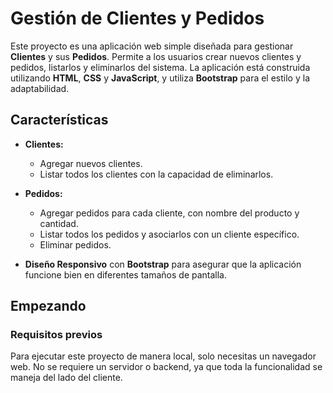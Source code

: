 # Gestión de Clientes y Pedidos

Este proyecto es una aplicación web simple diseñada para gestionar **Clientes** y sus **Pedidos**. Permite a los usuarios crear nuevos clientes y pedidos, listarlos y eliminarlos del sistema. La aplicación está construida utilizando **HTML**, **CSS** y **JavaScript**, y utiliza **Bootstrap** para el estilo y la adaptabilidad.

## Características

- **Clientes:**
  - Agregar nuevos clientes.
  - Listar todos los clientes con la capacidad de eliminarlos.
  
- **Pedidos:**
  - Agregar pedidos para cada cliente, con nombre del producto y cantidad.
  - Listar todos los pedidos y asociarlos con un cliente específico.
  - Eliminar pedidos.

- **Diseño Responsivo** con **Bootstrap** para asegurar que la aplicación funcione bien en diferentes tamaños de pantalla.

## Empezando

### Requisitos previos

Para ejecutar este proyecto de manera local, solo necesitas un navegador web. No se requiere un servidor o backend, ya que toda la funcionalidad se maneja del lado del cliente.
